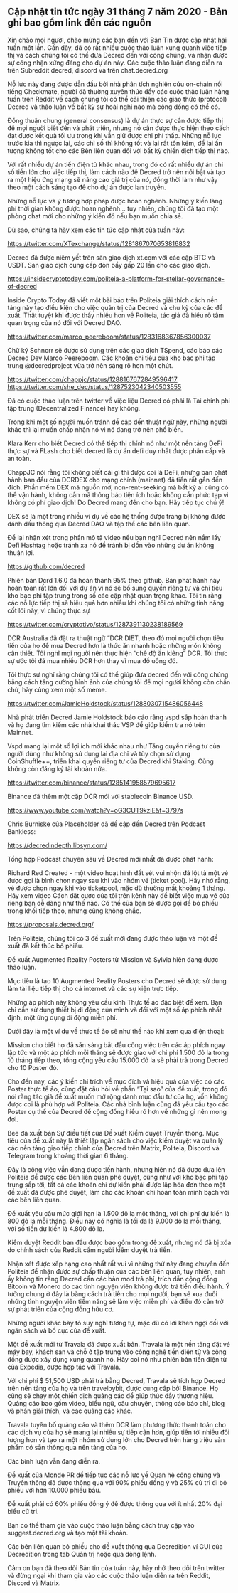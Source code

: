## Cập nhật tin tức ngày 31 tháng 7 năm 2020 - Bản ghi bao gồm link đến các nguồn

Xin chào mọi người, chào mừng các bạn đến với Bản Tin được cập nhật hai tuần một lần. Gần đây, đã có rất nhiều cuộc thảo luận xung quanh việc tiếp thị và cách chúng tôi có thể đưa Decred đến với công chúng, và nhận được sự công nhận xứng đáng cho dự án này. Các cuộc thảo luận đang diễn ra trên Subreddit decred, discord và trên chat.decred.org

Nỗ lực này đang được dẫn đầu bởi nhà phân tích nghiên cứu on-chain nổi tiếng Checkmate, người đã thường xuyên thúc đẩy các cuộc thảo luận hàng tuần trên Reddit về cách chúng tôi có thể cải thiện các giao thức (protocol) Decred và thảo luận về bất kỳ sự hoài nghi nào mà cộng đồng có thể có.

Đồng thuận chung (general consensus) là dự án thực sự cần được tiếp thị để mọi người biết đến và phát triển, nhưng nó cần được thực hiện theo cách đạt được kết quả tối ưu trong khi vẫn giữ được chi phí thấp. Những nỗ lực trước kia thì ngược lại, các chỉ số thì không tốt và lại rất tốn kém, để lại ấn tượng không tốt cho các Bên liên quan đối với bất kỳ chiến dịch tiếp thị nào.

Với rất nhiều dự án tiền điện tử khác nhau, trong đó có rất nhiều dự án chi số tiền lớn cho việc tiếp thị, làm cách nào để Decred trở nên nổi bật và tạo ra một hiệu ứng mạng sẽ nâng cao giá trị của nó, đồng thời làm như vậy theo một cách sáng tạo để cho dự án được lan truyền.

Những nỗ lực và ý tưởng hợp pháp được hoan nghênh. Những ý kiến lãng phí thời gian không được hoan nghênh... tuy nhiên, chúng tôi đã tạo một phòng chat mới cho những ý kiến đó nếu bạn muốn chia sẻ.

Dù sao, chúng ta hãy xem các tin tức cập nhật của tuần này:



https://twitter.com/XTexchange/status/1281867070653816832

Decred đã được niêm yết trên sàn giao dịch xt.com với các cặp BTC và USDT. Sàn giao dịch cung cấp đòn bẩy gấp 20 lần cho các giao dịch.

https://insidecryptotoday.com/politeia-a-platform-for-stellar-governance-of-decred 

Inside Crypto Today đã viết một bài báo trên Politeia giải thích cách nền tảng này tạo điều kiện cho việc quản trị của Decred và chu kỳ của các đề xuất. Thật tuyệt khi được thấy nhiều hơn về Politeia, tác giả đã hiểu rõ tầm quan trọng của nó đối với Decred DAO.


https://twitter.com/marco_peereboom/status/1283168367856300037

Chữ ký Schnorr sẽ được sử dụng trên các giao dịch TSpend, các báo cáo Decred Dev Marco Peereboom. Các khoản chi tiêu của kho bạc phi tập trung @decredproject vừa trở nên sáng rõ hơn một chút.


https://twitter.com/chappjc/status/1288167672849596417
https://twitter.com/she_dec/status/1287523042340503555

Đã có cuộc thảo luận trên twitter về việc liệu Decred có phải là Tài chính phi tập trung (Decentralized Finance) hay không.

Trong khi một số người muốn tránh đề cập đến thuật ngữ này, những người khác thì lại muốn chấp nhận nó vì nó đang trở nên phổ biến.


Klara Kerr cho biết Decred có thể tiếp thị chính nó như một nền tảng DeFi thực sự và FLash cho biết decred là dự án defi duy nhất được phân cấp và an toàn.

ChappJC nói rằng tôi không biết cái gì thì được coi là DeFi, nhưng bản phát hành ban đầu của DCRDEX cho mạng chính (mainnet) đã tiến rất gần đến đích. Phần mềm DEX mã nguồn mở, non-rent-seeking mà bất kỳ ai cũng có thể vận hành, không cần mã thông báo tiện ích hoặc không cần phức tạp vì không có phí giao dịch! Do Decred mang đến cho bạn. Hãy tiếp tục chú ý!

DEX sẽ là một trong nhiều ví dụ về các hệ thống được trang bị không được đánh dấu thông qua Decred DAO và tập thể các bên liên quan.

Để lại nhận xét trong phần mô tả video nếu bạn nghĩ Decred nên nắm lấy Defi Hashtag hoặc tránh xa nó để tránh bị dồn vào những dự án không thuận lợi.

https://github.com/decred

Phiên bản Dcrd 1.6.0 đã hoàn thành 95% theo github. Bản phát hành này hoàn toàn rất lớn đối với dự án vì nó sẽ bổ sung quyền riêng tư và chi tiêu kho bạc phi tập trung trong số các cập nhật quan trọng khác. Tôi tin rằng các nỗ lực tiếp thị sẽ hiệu quả hơn nhiều khi chúng tôi có những tính năng cốt lõi này, vì chúng thực sự

https://twitter.com/cryptotivo/status/1287391130238189569


DCR Australia đã đặt ra thuật ngữ “DCR DIET, theo đó mọi người chọn tiêu tiền của họ để mua Decred hơn là thức ăn nhanh hoặc những món không cần thiết. Tôi nghĩ mọi người nên thực hiện “chế độ ăn kiêng” DCR. Tôi thực sự ước tôi đã mua nhiều DCR hơn thay vì mua đồ uống đó.

Tôi thực sự nghĩ rằng chúng tôi có thể giúp đưa decred đến với công chúng bằng cách tăng cường hình ảnh của chúng tôi để mọi người không còn chần chừ, hãy cùng xem một số meme.

https://twitter.com/JamieHoldstock/status/1288030715486056448

Nhà phát triển Decred Jamie Holdstock báo cáo rằng vspd sắp hoàn thành và họ đang tìm kiếm các nhà khai thác VSP để giúp kiểm tra nó trên Mainnet.

Vspd mang lại một số lợi ích mới khác nhau như Tăng quyền riêng tư của người dùng như không sử dụng lại địa chỉ và tùy chọn sử dụng CoinShuffle++, triển khai quyền riêng tư của Decred khi Staking.
Cũng không còn đăng ký tài khoản nữa.

https://twitter.com/binance/status/1285141958579695617

Binance đã thêm một cặp DCR mới với stablecoin Binance USD.

https://www.youtube.com/watch?v=oG3CUT9kziE&t=3797s

Chris Burniske của Placeholder đã đề cập đến Decred trên Podcast Bankless:

https://decredindepth.libsyn.com/

Tổng hợp Podcast chuyên sâu về Decred  mới nhất đã được phát hành:

Richard Red Created - một video hoạt hình đất sét vui nhộn đã lột tả một vé được gọi là bình chọn ngay sau khi vào nhóm vé (ticket pool). Hãy nhớ rằng, vé được chọn ngay khi vào ticketpool, mặc dù thường mất khoảng 1 tháng. Hãy xem video Cách đặt cược của tôi trên kênh này để biết việc mua vé của riêng bạn dễ dàng như thế nào. Có thể của bạn sẽ được gọi để bỏ phiếu trong khối tiếp theo, nhưng cũng không chắc.

https://proposals.decred.org/

Trên Politeia, chúng tôi có 3 đề xuất mới đang được thảo luận và một đề xuất đã kết thúc bỏ phiếu.

Đề xuất Augmented Reality Posters từ Mission và Sylvia hiện đang được thảo luận.

Mục tiêu là tạo 10 Augmented Reality Posters cho Decred sẽ được sử dụng làm tài liệu tiếp thị cho cả internet và các sự kiện trực tiếp.

Những áp phích này không yêu cầu kính Thực tế ảo đặc biệt để xem. Bạn chỉ cần sử dụng thiết bị di động của mình và đối với một số áp phích nhất định, một ứng dụng di động miễn phí.

Dưới đây là một ví dụ về thực tế ảo sẽ như thế nào khi xem qua điện thoại:

Mission cho biết họ đã sẵn sàng bắt đầu công việc trên các áp phích ngay lập tức và một áp phích mỗi tháng sẽ được giao với chi phí 1.500 đô la trong 10 tháng tiếp theo, tổng cộng yêu cầu 15.000 đô la sẽ phải trả trong Decred cho 10 Poster đó.

Cho đến nay, các ý kiến chỉ trích về mục đích và hiệu quả của việc có các Poster thực tế ảo, cũng đặt câu hỏi về phần “Tại sao” của đề xuất, trong đó nói rằng tác giả đề xuất muốn mở rộng danh mục đầu tư của họ, vốn không được coi là phù hợp với Politeia. Các nhà bình luận cũng đã yêu cầu tạo các Poster cụ thể của Decred để cộng đồng hiểu rõ hơn về những gì nên mong đợi.

Bee đã xuất bản Sự điều tiết của Đề xuất Kiểm duyệt Truyền thông.
Mục tiêu của đề xuất này là thiết lập ngân sách cho việc kiểm duyệt và quản lý các nền tảng giao tiếp chính của Decred trên Matrix, Politeia, Discord và Telegram trong khoảng thời gian 6 tháng.

Đây là công việc vẫn đang được tiến hành, nhưng hiện nó đã được đưa lên Politeia để được các Bên liên quan phê duyệt, cũng như với kho bạc phi tập trung sắp tới, tất cả các khoản chi dự kiến phải được lập hóa đơn theo một đề xuất đã được phê duyệt, làm cho các khoản chi hoàn toàn minh bạch với các bên liên quan.

Đề xuất yêu cầu mức giới hạn là 1.500 đô la một tháng, với chi phí dự kiến là 800 đô la mỗi tháng. Điều này có nghĩa là tối đa là 9.000 đô la mỗi tháng, với số tiền dự kiến là 4.800 đô la.

Kiểm duyệt Reddit ban đầu được bao gồm trong đề xuất, nhưng nó đã bị xóa do chính sách của Reddit cấm người kiểm duyệt trả tiền.

Nhận xét được xếp hạng cao nhất rất vui vì những thứ này đang chuyển đến Politeia để nhận được sự chấp thuận của các bên liên quan, tuy nhiên, anh ấy không tin rằng Decred cần các bản mod trả phí, trích dẫn cộng đồng Bitcoin và Monero do các tình nguyện viên không được trả tiền điều hành. Ý tưởng chung ở đây là bằng cách trả tiền cho mọi người, bạn sẽ xua đuổi những tình nguyện viên tiềm năng sẽ làm việc miễn phí và điều đó cản trở sự phát triển của cộng đồng hữu cơ.

Những người khác bày tỏ suy nghĩ tương tự, mặc dù có lời khen ngợi đối với ngân sách và bố cục của đề xuất.

Một đề xuất mới từ Travala đã được xuất bản. Travala là một nền tảng đặt vé máy bay, khách sạn và chỗ ở tập trung vào công nghệ tiền điện tử và cộng đồng được xây dựng xung quanh nó. Hãy coi nó như phiên bản tiền điện tử của Expedia, được hợp tác với Travala.

Với chi phí $ 51,500 USD phải trả bằng Decred, Travala sẽ tích hợp Decred trên nền tảng của họ và trên travelbybit, được cung cấp bởi Binance. Họ cũng sẽ chạy một chiến dịch quảng cáo để giúp thúc đẩy thương hiệu. Quảng cáo bao gồm video, biểu ngữ, câu chuyện, thông cáo báo chí, blog và phần giải thích, và các quảng cáo khác.

Travala tuyên bố quảng cáo và thêm DCR làm phương thức thanh toán cho các dịch vụ của họ sẽ mang lại nhiều sự tiếp cận hơn, giúp tiến tới nhiều đối tượng hơn và tạo ra một nhóm sử dụng lớn cho Decred trên hàng triệu sản phẩm có sẵn thông qua nền tảng của họ.

Các bình luận vẫn đang diễn ra.

Đề xuất của Monde PR để tiếp tục các nỗ lực về Quan hệ công chúng và Truyền thông đã được thông qua với 90% phiếu đồng ý và 25% cử tri đi bỏ phiếu với hơn 10.000 phiếu bầu.

Đề xuất phải có 60% phiếu đồng ý để được thông qua với ít nhất 20% đại biểu cử tri.

Bạn có thể tham gia vào cuộc thảo luận bằng cách truy cập vào suggest.decred.org và tạo một tài khoản.

Các bên liên quan bỏ phiếu cho đề xuất thông qua Decredition ví GUI của Decredition trong tab Quản trị hoặc qua dòng lệnh.

Cảm ơn bạn đã theo dõi Bản tin của tuần này, hãy nhớ theo dõi trên twitter và đừng ngại khi tham gia vào các cuộc thảo luận diễn ra trên Reddit, Discord và Matrix.

